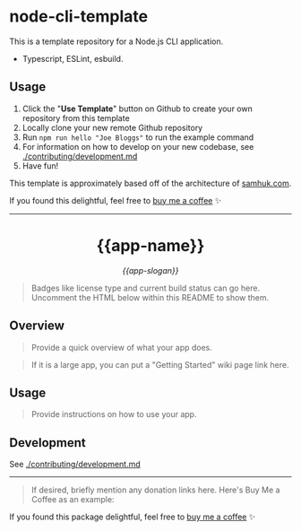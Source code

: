 # node-cli-template

This is a template repository for a Node.js CLI application.

* Typescript, ESLint, esbuild.

## Usage

1. Click the "**Use Template**" button on Github to create your own repository from this template
2. Locally clone your new remote Github repository
5. Run `npm run hello "Joe Bloggs"` to run the example command
6. For information on how to develop on your new codebase, see [./contributing/development.md](./contributing/development.md)
7. Have fun!

This template is approximately based off of the architecture of [samhuk.com](http://www.samhuk.com).

If you found this delightful, feel free to [buy me a coffee](https://www.buymeacoffee.com/samhuk) ✨

---

<h1 align="center">{{app-name}}</h1>
<p align="center">
  <em>{{app-slogan}}</em>
</p>

> Badges like license type and current build status can go here. Uncomment the HTML below within this README to show them.

<!-- <p align="center">
  <a href="https://github.com/{{github-user-name}}/{{app-name}}/actions/workflows/ci.yaml/badge.svg" target="_blank">
    <img src="https://github.com/{{github-user-name}}/{{app-name}}/actions/workflows/ci.yaml/badge.svg" alt="ci status" />
  </a>
  <a href="https://img.shields.io/badge/License-MIT-green.svg" target="_blank">
    <img src="https://img.shields.io/badge/License-MIT-green.svg" alt="license" />
  </a>
</p> -->

## Overview

> Provide a quick overview of what your app does.

> If it is a large app, you can put a "Getting Started" wiki page link here.

## Usage

> Provide instructions on how to use your app.

## Development

See [./contributing/development.md](./contributing/development.md)

---

> If desired, briefly mention any donation links here. Here's Buy Me a Coffee as an example:

If you found this package delightful, feel free to [buy me a coffee](https://www.buymeacoffee.com/{{buy-me-a-coffee-user-name}}) ✨
